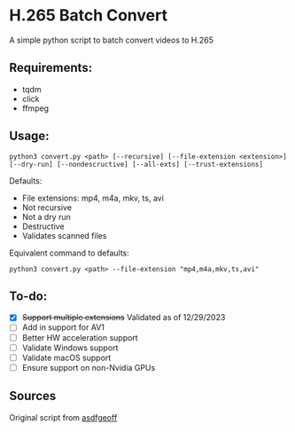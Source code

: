# H.265 Batch Convert

A simple python script to batch convert videos to H.265

## Requirements:

 - tqdm
 - click
 - ffmpeg

## Usage:

```
python3 convert.py <path> [--recursive] [--file-extension <extension>] [--dry-run] [--nondescructive] [--all-exts] [--trust-extensions]
```

Defaults:
 - File extensions: mp4, m4a, mkv, ts, avi
 - Not recursive
 - Not a dry run
 - Destructive
 - Validates scanned files

Equivalent command to defaults:

```
python3 convert.py <path> --file-extension "mp4,m4a,mkv,ts,avi"
```

## To-do:

 - [x] ~~Support multiple extensions~~ Validated as of 12/29/2023
 - [ ] Add in support for AV1
 - [ ] Better HW acceleration support
 - [ ] Validate Windows support
 - [ ] Validate macOS support
 - [ ] Ensure support on non-Nvidia GPUs

## Sources

Original script from [asdfgeoff](https://gist.github.com/asdfgeoff/62b155ee4ea6b81c9175c39ec2d22e9a)
